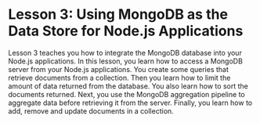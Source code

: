 <h1>Lesson 3: Using MongoDB as the Data Store for Node.js Applications</h1>
<p>
Lesson 3 teaches you how to integrate the MongoDB database into your Node.js applications. In this lesson, you learn how to access a MongoDB server from your Node.js applications. You create some queries that retrieve documents from a collection. Then you learn how to limit the amount of data returned from the database. You also learn how to sort the documents returned. Next, you use the MongoDB aggregation pipeline to aggregate data before retrieving it from the server. Finally, you learn how to add, remove and update documents in a collection. 
</p>